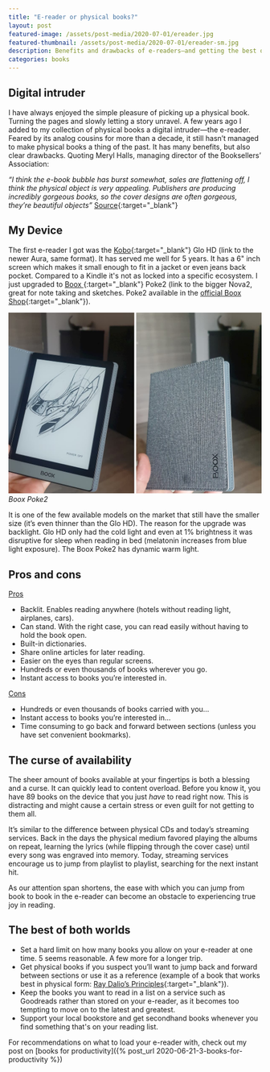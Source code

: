 ```yaml
---
title: "E-reader or physical books?"
layout: post
featured-image: /assets/post-media/2020-07-01/ereader.jpg
featured-thumbnail: /assets/post-media/2020-07-01/ereader-sm.jpg
description: Benefits and drawbacks of e-readers—and getting the best of both worlds
categories: books
---
```


## Digital intruder

I have always enjoyed the simple pleasure of picking up a physical book. Turning the pages and slowly letting a story unravel. A few years ago I added to my collection of physical books a digital intruder—the e-reader. Feared by its analog cousins for more than a decade, it still hasn’t managed to make physical books a thing of the past. It has many benefits, but also clear drawbacks. Quoting Meryl Halls, managing director of the Booksellers’ Association:

<em>“I think the e-book bubble has burst somewhat, sales are flattening off, I think the physical object is very appealing. Publishers are producing incredibly gorgeous books, so the cover designs are often gorgeous, they’re beautiful objects”</em>
[Source](https://www.cnbc.com/2019/09/19/physical-books-still-outsell-e-books-and-heres-why.html){:target="\_blank"}

## My Device

The first e-reader I got was the [Kobo](https://www.amazon.com/gp/product/B01KWX0EL4/ref=as_li_tl?ie=UTF8&camp=1789&creative=9325&creativeASIN=B01KWX0EL4&linkCode=as2&tag=journeydev-20&linkId=7a4f49fd4e1f465f2a489a65bb437c42){:target="\_blank"} Glo HD (link to the newer Aura, same format). It has served me well for 5 years. It has a 6" inch screen which makes it small enough to fit in a jacket or even jeans back pocket. Compared to a Kindle it's not as locked into a specific ecosystem. I just upgraded to [Boox ](https://www.amazon.com/gp/product/B01KWX0EL4/ref=as_li_tl?ie=UTF8&camp=1789&creative=9325&creativeASIN=B01KWX0EL4&linkCode=as2&tag=journeydev-20&linkId=7a4f49fd4e1f465f2a489a65bb437c42){:target="\_blank"} Poke2 (link to the bigger Nova2, great for note taking and sketches. Poke2 available in the [official Boox Shop](https://shop.boox.com/){:target="\_blank"}).

![boox](/assets/post-media/2020-07-01/boox.jpg "boox")
<em>Boox Poke2</em>

It is one of the few available models on the market that still have the smaller size (it’s even thinner than the Glo HD). The reason for the upgrade was backlight. Glo HD only had the cold light and even at 1% brightness it was disruptive for sleep when reading in bed (melatonin increases from blue light exposure). The Boox Poke2 has dynamic warm light.

## Pros and cons

<u>Pros</u>

- Backlit. Enables reading anywhere (hotels without reading light, airplanes, cars).
- Can stand. With the right case, you can read easily without having to hold the book open.
- Built-in dictionaries.
- Share online articles for later reading.
- Easier on the eyes than regular screens.
- Hundreds or even thousands of books wherever you go.
- Instant access to books you’re interested in.

<u>Cons</u>

- Hundreds or even thousands of books carried with you…
- Instant access to books you’re interested in...
- Time consuming to go back and forward between sections (unless you have set convenient bookmarks).

## The curse of availability

The sheer amount of books available at your fingertips is both a blessing and a curse. It can quickly lead to content overload. Before you know it, you have 89 books on the device that you just <em>have</em> to read right now. This is distracting and might cause a certain stress or even guilt for not getting to them all.

It’s similar to the difference between physical CDs and today’s streaming services. Back in the days the physical medium favored playing the albums on repeat, learning the lyrics (while flipping through the cover case) until every song was engraved into memory. Today, streaming services encourage us to jump from playlist to playlist, searching for the next instant hit.

As our attention span shortens, the ease with which you can jump from book to book in the e-reader can become an obstacle to experiencing true joy in reading.

## The best of both worlds

- Set a hard limit on how many books you allow on your e-reader at one time. 5 seems reasonable. A few more for a longer trip.
- Get physical books if you suspect you’ll want to jump back and forward between sections or use it as a reference (example of a book that works best in physical form: [Ray Dalio’s Principles](https://www.amazon.com/gp/product/1501124021/ref=as_li_tl?ie=UTF8&camp=1789&creative=9325&creativeASIN=1501124021&linkCode=as2&tag=journeydev-20&linkId=6948d692da83ca41e07adcb10f21818c){:target="\_blank"}).
- Keep the books you want to read in a list on a service such as Goodreads rather than stored on your e-reader, as it becomes too tempting to move on to the latest and greatest.
- Support your local bookstore and get secondhand books whenever you find something that's on your reading list.

For recommendations on what to load your e-reader with, check out my post on [books for productivity]({% post_url 2020-06-21-3-books-for-productivity %})
